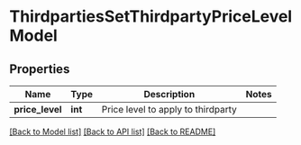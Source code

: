 # ThirdpartiesSetThirdpartyPriceLevelModel

## Properties
Name | Type | Description | Notes
------------ | ------------- | ------------- | -------------
**price_level** | **int** | Price level to apply to thirdparty | 

[[Back to Model list]](../README.md#documentation-for-models) [[Back to API list]](../README.md#documentation-for-api-endpoints) [[Back to README]](../README.md)

